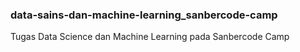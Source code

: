 ### data-sains-dan-machine-learning_sanbercode-camp
Tugas Data Science dan Machine Learning pada Sanbercode Camp
